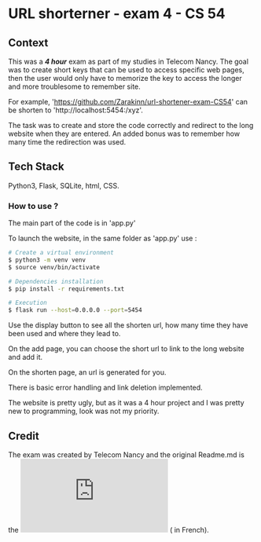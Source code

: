 # URL shorterner - exam 4 - CS 54



## Context

This was a ***4 hour*** exam as part of my studies in Telecom Nancy. The goal was to create short keys that can be used to access specific web pages, then the user would only have to memorize the key to access the longer and more troublesome to remember site.

For example, 'https://github.com/Zarakinn/url-shortener-exam-CS54' can be shorten to 'http://localhost:5454:/xyz'.

The task was to create and store the code correctly and redirect to the long website when they are entered. An added bonus was to remember how many time the redirection was used.

## Tech Stack

Python3, Flask, SQLite, html, CSS.

### How to use ?

The main part of the code is in 'app.py'

To launch the website, in the same folder as 'app.py' use :

```bash
# Create a virtual environment
$ python3 -m venv venv
$ source venv/bin/activate

# Dependencies installation
$ pip install -r requirements.txt

# Execution
$ flask run --host=0.0.0.0 --port=5454
```

Use the display button to see all the shorten url, how many time they have been used and where they lead to.

On the add page, you can choose the short url to link to the long website and add it.

On the shorten page, an url is generated for you.

There is basic error handling and link deletion implemented.

The website is pretty ugly, but as it was a 4 hour project and I was pretty new to programming, look was not my priority.

## Credit

The exam was created by Telecom Nancy and the original Readme.md is the ![enonce.pdf](https://github.com/Zarakinn/url-shortener-exam4-CS54/blob/master/README.md) ( in French).
